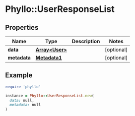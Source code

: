 # Phyllo::UserResponseList

## Properties

| Name | Type | Description | Notes |
| ---- | ---- | ----------- | ----- |
| **data** | [**Array&lt;User&gt;**](User.md) |  | [optional] |
| **metadata** | [**Metadata1**](Metadata1.md) |  | [optional] |

## Example

```ruby
require 'phyllo'

instance = Phyllo::UserResponseList.new(
  data: null,
  metadata: null
)
```

